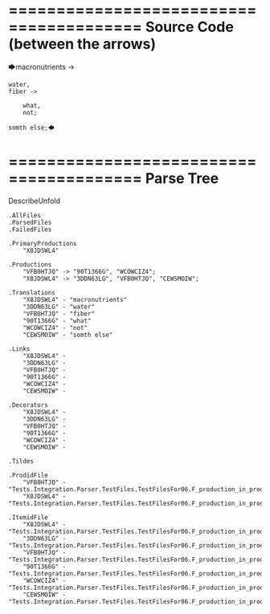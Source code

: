 ========================================
Source Code (between the arrows)
========================================

🡆macronutrients ->

    water,
	fiber ->

        what,
        not;

	somth else;🡄

========================================
Parse Tree
========================================
DescribeUnfold

    .AllFiles
    .ParsedFiles
    .FailedFiles

    .PrimaryProductions
        "X8JDSWL4" 

    .Productions
        "VFB0HTJQ" -> "90T1366G", "WCOWCIZ4";
        "X8JDSWL4" -> "3DDN63LG", "VFB0HTJQ", "CEWSMOIW";

    .Translations
        "X8JDSWL4" - "macronutrients"
        "3DDN63LG" - "water"
        "VFB0HTJQ" - "fiber"
        "90T1366G" - "what"
        "WCOWCIZ4" - "not"
        "CEWSMOIW" - "somth else"

    .Links
        "X8JDSWL4" - 
        "3DDN63LG" - 
        "VFB0HTJQ" - 
        "90T1366G" - 
        "WCOWCIZ4" - 
        "CEWSMOIW" - 

    .Decorators
        "X8JDSWL4" - 
        "3DDN63LG" - 
        "VFB0HTJQ" - 
        "90T1366G" - 
        "WCOWCIZ4" - 
        "CEWSMOIW" - 

    .Tildes

    .ProdidFile
        "VFB0HTJQ" - "Tests.Integration.Parser.TestFiles.TestFilesFor06.F_production_in_production3.ds"
        "X8JDSWL4" - "Tests.Integration.Parser.TestFiles.TestFilesFor06.F_production_in_production3.ds"

    .ItemidFile
        "X8JDSWL4" - "Tests.Integration.Parser.TestFiles.TestFilesFor06.F_production_in_production3.ds"
        "3DDN63LG" - "Tests.Integration.Parser.TestFiles.TestFilesFor06.F_production_in_production3.ds"
        "VFB0HTJQ" - "Tests.Integration.Parser.TestFiles.TestFilesFor06.F_production_in_production3.ds"
        "90T1366G" - "Tests.Integration.Parser.TestFiles.TestFilesFor06.F_production_in_production3.ds"
        "WCOWCIZ4" - "Tests.Integration.Parser.TestFiles.TestFilesFor06.F_production_in_production3.ds"
        "CEWSMOIW" - "Tests.Integration.Parser.TestFiles.TestFilesFor06.F_production_in_production3.ds"

